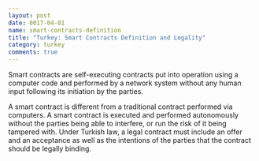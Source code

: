 ```yaml
---
layout: post
date: 0017-04-01
name: smart-contracts-definition
title: "Turkey: Smart Contracts Definition and Legality"
category: turkey
comments: true
---
```



Smart contracts are self-executing contracts put into operation using a computer code and performed by a network system without any human input following its initiation by the parties. 

A smart contract is different from a traditional contract performed via computers. A smart contract is executed and performed autonomously without the parties being able to interfere, or run the risk of it being tampered with. Under Turkish law, a legal contract must include an offer and an acceptance as well as the intentions of the parties that the contract should be legally binding. 
